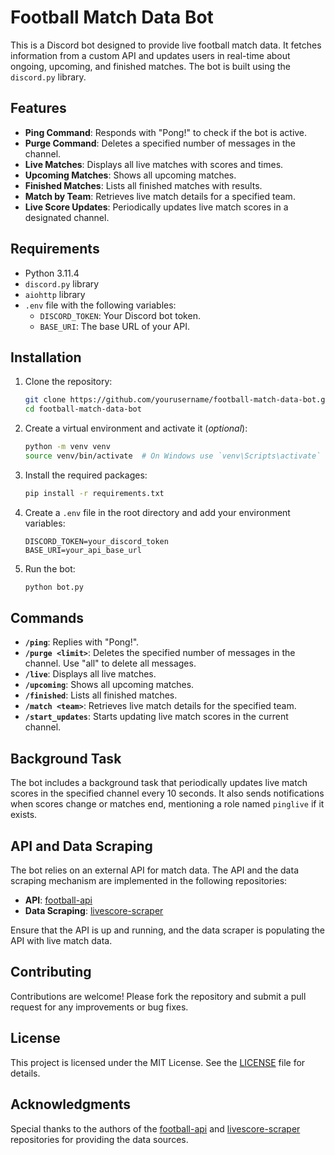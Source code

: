 
# Football Match Data Bot

This is a Discord bot designed to provide live football match data. It fetches information from a custom API and updates users in real-time about ongoing, upcoming, and finished matches. The bot is built using the `discord.py` library.

## Features

- **Ping Command**: Responds with "Pong!" to check if the bot is active.
- **Purge Command**: Deletes a specified number of messages in the channel.
- **Live Matches**: Displays all live matches with scores and times.
- **Upcoming Matches**: Shows all upcoming matches.
- **Finished Matches**: Lists all finished matches with results.
- **Match by Team**: Retrieves live match details for a specified team.
- **Live Score Updates**: Periodically updates live match scores in a designated channel.

## Requirements

- Python 3.11.4
- `discord.py` library
- `aiohttp` library
- `.env` file with the following variables:
  - `DISCORD_TOKEN`: Your Discord bot token.
  - `BASE_URI`: The base URL of your API.

## Installation

1. Clone the repository:
   ```sh
   git clone https://github.com/yourusername/football-match-data-bot.git
   cd football-match-data-bot
   ```

2. Create a virtual environment and activate it (*optional*):
   ```sh
   python -m venv venv
   source venv/bin/activate  # On Windows use `venv\Scripts\activate`
   ```

3. Install the required packages:
   ```sh
   pip install -r requirements.txt
   ```

4. Create a `.env` file in the root directory and add your environment variables:
   ```
   DISCORD_TOKEN=your_discord_token
   BASE_URI=your_api_base_url
   ```

5. Run the bot:
   ```sh
   python bot.py
   ```

## Commands

- **`/ping`**: Replies with "Pong!".
- **`/purge <limit>`**: Deletes the specified number of messages in the channel. Use "all" to delete all messages.
- **`/live`**: Displays all live matches.
- **`/upcoming`**: Shows all upcoming matches.
- **`/finished`**: Lists all finished matches.
- **`/match <team>`**: Retrieves live match details for the specified team.
- **`/start_updates`**: Starts updating live match scores in the current channel.

## Background Task

The bot includes a background task that periodically updates live match scores in the specified channel every 10 seconds. It also sends notifications when scores change or matches end, mentioning a role named `pinglive` if it exists.

## API and Data Scraping

The bot relies on an external API for match data. The API and the data scraping mechanism are implemented in the following repositories:

- **API**: [football-api](https://github.com/MrSopia/football-api)
- **Data Scraping**: [livescore-scraper](https://github.com/MrSopia/livescore-scraper)

Ensure that the API is up and running, and the data scraper is populating the API with live match data.

## Contributing

Contributions are welcome! Please fork the repository and submit a pull request for any improvements or bug fixes.

## License

This project is licensed under the MIT License. See the [LICENSE](LICENSE) file for details.

## Acknowledgments

Special thanks to the authors of the [football-api](https://github.com/MrSopia/football-api) and [livescore-scraper](https://github.com/MrSopia/livescore-scraper) repositories for providing the data sources.
